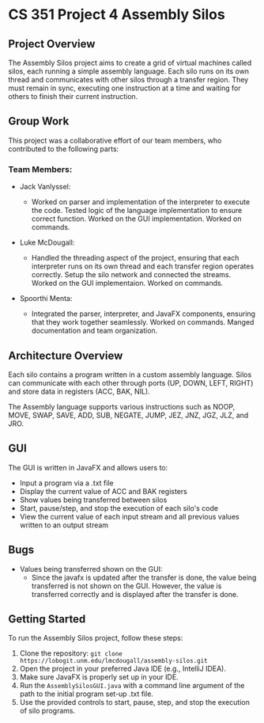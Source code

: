 # CS 351 Project 4 Assembly Silos

## Project Overview

The Assembly Silos project aims to create a grid of virtual machines called silos, each running a simple assembly language. Each silo runs on its own thread and communicates with other silos through a transfer region. They must remain in sync, executing one instruction at a time and waiting for others to finish their current instruction.


## Group Work

This project was a collaborative effort of our team members, who contributed to the following parts:
### Team Members:

- Jack Vanlyssel:
  - Worked on parser and implementation of the interpreter to execute the code. Tested logic of the language implementation to ensure correct function. Worked on the GUI implementation. Worked on commands.

- Luke McDougall:
  - Handled the threading aspect of the project, ensuring that each interpreter runs on its own thread and each transfer region operates correctly. Setup the silo network and connected the streams. Worked on the GUI implementaion. Worked on commands.

- Spoorthi Menta:
  - Integrated the parser, interpreter, and JavaFX components, ensuring that they work together seamlessly. Worked on commands. Manged documentation and team organization.

## Architecture Overview

Each silo contains a program written in a custom assembly language. Silos can communicate with each other through ports (UP, DOWN, LEFT, RIGHT) and store data in registers (ACC, BAK, NIL).

The Assembly language supports various instructions such as NOOP, MOVE, SWAP, SAVE, ADD, SUB, NEGATE, JUMP, JEZ, JNZ, JGZ, JLZ, and JRO.

## GUI

The GUI is written in JavaFX and allows users to:

- Input a program via a .txt file
- Display the current value of ACC and BAK registers
- Show values being transferred between silos
- Start, pause/step, and stop the execution of each silo's code
- View the current value of each input stream and all previous values written to an output stream


## Bugs

- Values being transferred shown on the GUI: 
  - Since the javafx is updated after the transfer is done, the value being transferred is not shown on the GUI. However, the value is transferred correctly and is displayed after the transfer is done.

## Getting Started

To run the Assembly Silos project, follow these steps:

1. Clone the repository: `git clone https://lobogit.unm.edu/lmcdougall/assembly-silos.git`
2. Open the project in your preferred Java IDE (e.g., IntelliJ IDEA).
3. Make sure JavaFX is properly set up in your IDE.
4. Run the `AssemblySilosGUI.java` with a command line argument of the path to the initial program set-up .txt file.
5. Use the provided controls to start, pause, step, and stop the execution of silo programs.




